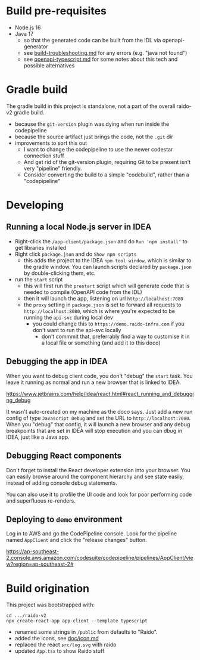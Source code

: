 
# Build pre-requisites

* Node.js 16
* Java 17
  * so that the generated code can be built from the IDL via openapi-generator 
  * see [build-troubleshooting.md](/doc/build-troubleshooting.md)
  for any errors (e.g. "java not found")
  * see [openapi-typescript.md](./doc/openapi-typescript.md) for some notes
  about this tech and possible alternatives


# Gradle build

The gradle build in this project is standalone, not a part of the overall
raido-v2 gradle build.
* because the `git-version` plugin was dying when run inside the codepipeline
* because the source artifact just brings the code, not the `.git` dir
* improvements to sort this out
  * I want to change the codepipeline to use the newer codestar connection stuff
  * And get rid of the git-version plugin, requiring Git to be present isn't very
    "pipeline" friendly.
  * Consider converting the build to a simple "codebuild", rather than a 
    "codepipeline"

  
# Developing 

## Running a local Node.js server in IDEA

* Right-click the `/app-client/package.json` and do `Run 'npm install'` to get
libraries installed
* Right click `package.json` and do `Show npm scripts`
  * this adds the project to the IDEA `npm tool window`, which is similar to 
  the gradle window.  You can launch scripts declared by `package.json` by 
  double-clicking them, etc.
* run the `start` script
  * this will first run the `prestart` script which will generate code 
    that is needed to compile (OpenAPI code from the IDL)
  * then it will launch the app, listening on url `http://localhost:7080` 
  * the `proxy` setting in `package.json` is set to forward all requests to 
  `http://localhost:8080`, which is where you're expected to be running the 
  `api-svc` during local dev
    * you could change this to `https://demo.raido-infra.com` if you don't want
    to run the api-svc locally
      * don't commmit that, preferrably find a way to customise it in a local 
      file or something (and add it to this doco)


## Debugging the app in IDEA

When you want to debug client code, you don't "debug" the `start` task.  You
leave it running as normal and run a new browser that is linked to IDEA. 

https://www.jetbrains.com/help/idea/react.html#react_running_and_debugging_debug

It wasn't auto-created on my machine as the doco says.
Just add a new run config of type `Javascript Debug` and set the URL to 
`http://localhost:7080`.
When you "debug" that config, it will launch a new browser and any debug 
breakpoints that are set in IDEA will stop execution and you can dbug in IDEA,
just like a Java app.


## Debugging React components

Don't forget to install the React developer extension into your browser.
You can easily browse around the component hierarchy and see state easily, 
instead of adding console debug statements.

You can also use it to profile the UI code and look for poor performing code 
and superfluous re-renders.


## Deploying to `demo` environment

Log in to AWS and go the CodePipeline console.
Look for the pipeline named `AppClient` and click the "release changes" button.

https://ap-southeast-2.console.aws.amazon.com/codesuite/codepipeline/pipelines/AppClient/view?region=ap-southeast-2#


# Build origination

This project was bootstrapped with:
```
cd .../raido-v2
npx create-react-app app-client --template typescript
```

* renamed some strings in `/public` from defaults to "Raido".
* added the icons, see [doc/icon.md](doc/icon.md)
* replaced the react `src/log.svg` with raido
* updated `App.tsx` to show Raido stuff

